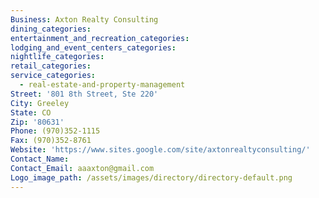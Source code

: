```yaml
---
Business: Axton Realty Consulting
dining_categories:
entertainment_and_recreation_categories:
lodging_and_event_centers_categories:
nightlife_categories:
retail_categories:
service_categories:
  - real-estate-and-property-management
Street: '801 8th Street, Ste 220'
City: Greeley
State: CO
Zip: '80631'
Phone: (970)352-1115
Fax: (970)352-8761
Website: 'https://www.sites.google.com/site/axtonrealtyconsulting/'
Contact_Name:
Contact_Email: aaaxton@gmail.com
Logo_image_path: /assets/images/directory/directory-default.png
---
```



